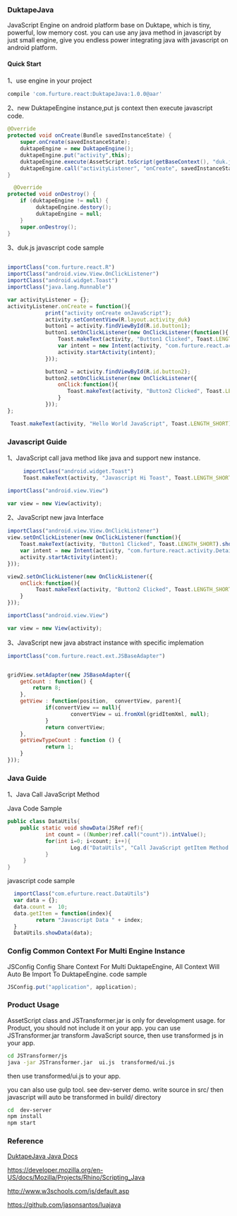 ### DuktapeJava
JavaScript Engine on android platform base on Duktape, which is tiny, powerful, low memory cost. you can use any java method in javascript by just small engine, give you endless power integrating java with javascript on android platform.

#### Quick Start

1、use engine in your project

```bash
compile 'com.furture.react:DuktapeJava:1.0.0@aar'
```

2、new DuktapeEngine instance,put js context then execute javascript code.

```java
@Override
protected void onCreate(Bundle savedInstanceState) {
	super.onCreate(savedInstanceState);
	duktapeEngine = new DuktapeEngine();
	duktapeEngine.put("activity",this);
	duktapeEngine.execute(AssetScript.toScript(getBaseContext(), "duk.js"));
	duktapeEngine.call("activityListener", "onCreate", savedInstanceState);
}

  @Override
protected void onDestroy() {
	if (duktapeEngine != null) {
		 duktapeEngine.destory();
		 duktapeEngine = null;
	}
	super.onDestroy();
}

```

3、duk.js javascript code sample

```javascript

importClass("com.furture.react.R")
importClass("android.view.View.OnClickListener")
importClass("android.widget.Toast")
importClass("java.lang.Runnable")

var activityListener = {};
activityListener.onCreate = function(){
			print("activity onCreate onJavaScript");
			activity.setContentView(R.layout.activity_duk)
			button1 = activity.findViewById(R.id.button1);
			button1.setOnClickListener(new OnClickListener(function(){
				Toast.makeText(activity, "Button1 Clicked", Toast.LENGTH_SHORT).show();
				var intent = new Intent(activity, "com.furture.react.activity.DetailActivity");
				activity.startActivity(intent);
			}));

			button2 = activity.findViewById(R.id.button2);
			button2.setOnClickListener(new OnClickListener({
				onClick:function(){
				   Toast.makeText(activity, "Button2 Clicked", Toast.LENGTH_SHORT).show();
				}
			}));
};

 Toast.makeText(activity, "Hello World JavaScript", Toast.LENGTH_SHORT).show();

```
### Javascript Guide

1、JavaScript call java method like java and support new instance.

```javascript
     importClass("android.widget.Toast")
     Toast.makeText(activity, "Javascript Hi Toast", Toast.LENGTH_SHORT).show();
```

```javascript
importClass("android.view.View")

var view = new View(activity);
```
2、JavaScript new java Interface

```javascript
importClass("android.view.View.OnClickListener")
view.setOnClickListener(new OnClickListener(function(){
	Toast.makeText(activity, "Button1 Clicked", Toast.LENGTH_SHORT).show();
	var intent = new Intent(activity, "com.furture.react.activity.DetailActivity");
	activity.startActivity(intent);
}));

view2.setOnClickListener(new OnClickListener({
	onClick:function(){
		 Toast.makeText(activity, "Button2 Clicked", Toast.LENGTH_SHORT).show();
	}
}));
```

```javascript
importClass("android.view.View")

var view = new View(activity);
```

3、JavaScript new java abstract instance with specific implemation

```javascript
importClass("com.furture.react.ext.JSBaseAdapter")


gridView.setAdapter(new JSBaseAdapter({
	getCount : function() {
		return 8;
	},
	getView : function(position,  convertView, parent){
			if(convertView == null){
					convertView = ui.fromXml(gridItemXml, null);
			}
			return convertView;
	},
	getViewTypeCount : function () {
			return 1;
	}
}));
```


### Java Guide

1、Java Call JavaScript Method

Java Code Sample   

```java
public class DataUtils{
	public static void showData(JSRef ref){
			int count = ((Number)ref.call("count")).intValue();
			for(int i=0; i<count; i++){
					Log.d("DataUtils", "Call JavaScript getItem Method :  " + ref.call("getItem", i));
			}
	 }
}   
```
javascript code sample
```javascript
  importClass("com.efurture.react.DataUtils")
  var data = {};
  data.count =  10;
  data.getItem = function(index){
         return "Javascript Data " + index;
  }
  DataUtils.showData(data);
```

### Config Common Context For Multi Engine Instance

JSConfig  Config Share Context For Multi DuktapeEngine, All Context Will Auto Be Import To DuktapeEngine. code sample

```java
JSConfig.put("application", application);
```

### Product Usage

  AssetScript class and JSTransformer.jar is only for development usage. for Product, you should not include it on your app. you can use JSTransformer.jar transform JavaScript source, then use transformed js in your app.

```bash
cd JSTransformer/js
java -jar JSTransformer.jar  ui.js  transformed/ui.js
```
   then use transformed/ui.js to your app.

   you can also use gulp tool. see dev-server demo.  write source in src/
   then javascript will auto be transformed in build/ directory

```bash
cd  dev-server
npm install
npm start
```


### Reference

<a href="http://gubaojian.github.io/DuktapeJava/javadoc/">DuktapeJava Java Docs</a>

<a href="https://developer.mozilla.org/en-US/docs/Mozilla/Projects/Rhino/Scripting_Java">https://developer.mozilla.org/en-US/docs/Mozilla/Projects/Rhino/Scripting_Java</a>

<a href="http://www.w3schools.com/js/default.asp">http://www.w3schools.com/js/default.asp</a>


<a href="https://github.com/jasonsantos/luajava">https://github.com/jasonsantos/luajava</a>
